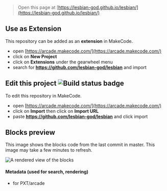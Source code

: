  


> Open this page at [https://lesbian-god.github.io/lesbian/](https://lesbian-god.github.io/lesbian/)

## Use as Extension

This repository can be added as an **extension** in MakeCode.

* open [https://arcade.makecode.com/](https://arcade.makecode.com/)
* click on **New Project**
* click on **Extensions** under the gearwheel menu
* search for **https://github.com/lesbian-god/lesbian** and import

## Edit this project ![Build status badge](https://github.com/lesbian-god/lesbian/workflows/MakeCode/badge.svg)

To edit this repository in MakeCode.

* open [https://arcade.makecode.com/](https://arcade.makecode.com/)
* click on **Import** then click on **Import URL**
* paste **https://github.com/lesbian-god/lesbian** and click import

## Blocks preview

This image shows the blocks code from the last commit in master.
This image may take a few minutes to refresh.

![A rendered view of the blocks](https://github.com/lesbian-god/lesbian/raw/master/.github/makecode/blocks.png)

#### Metadata (used for search, rendering)

* for PXT/arcade
<script src="https://makecode.com/gh-pages-embed.js"></script><script>makeCodeRender("{{ site.makecode.home_url }}", "{{ site.github.owner_name }}/{{ site.github.repository_name }}");</script>

